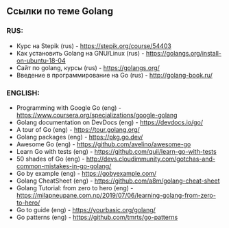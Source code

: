 ## Ссылки по теме Golang

### RUS:
- Курс на Stepik (rus) - https://stepik.org/course/54403
- Как установить Golang на GNU/Linux (rus) - https://golangs.org/install-on-ubuntu-18-04
- Сайт по golang, курсы (rus) - https://golangs.org/
- Введение в программирование на Go (rus) - http://golang-book.ru/

### ENGLISH:
- Programming with Google Go (eng) - https://www.coursera.org/specializations/google-golang
- Golang documentation on DevDocs (eng) - https://devdocs.io/go/
- A tour of Go (eng) - https://tour.golang.org/
- Golang packages (eng) - https://pkg.go.dev/
- Awesome Go (eng) - https://github.com/avelino/awesome-go
- Learn Go with tests (eng) - https://github.com/quii/learn-go-with-tests
- 50 shades of Go (eng) - http://devs.cloudimmunity.com/gotchas-and-common-mistakes-in-go-golang/
- Go by example (eng) - https://gobyexample.com/
- Golang CheatSheet (eng) - https://github.com/a8m/golang-cheat-sheet
- Golang Tutorial: from zero to hero (eng) - https://milapneupane.com.np/2019/07/06/learning-golang-from-zero-to-hero/
- Go to guide (eng) - https://yourbasic.org/golang/
- Go patterns (eng) - https://github.com/tmrts/go-patterns
